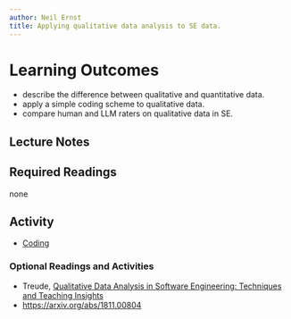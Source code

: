 ```yaml
---
author: Neil Ernst
title: Applying qualitative data analysis to SE data.
---
```


# Learning Outcomes

- describe the difference between qualitative and quantitative data. 
- apply a simple coding scheme to qualitative data.
- compare human and LLM raters on qualitative data in SE.

## Lecture Notes

## Required Readings

none

## Activity

- [Coding](Coding.qmd)

### Optional Readings and Activities
- Treude, [Qualitative Data Analysis in Software Engineering: Techniques and Teaching Insights](https://www.emse.education/9-qualitative-data-analysis-in-software-engineering-techniques-and-teaching-insights/)
- https://arxiv.org/abs/1811.00804  
